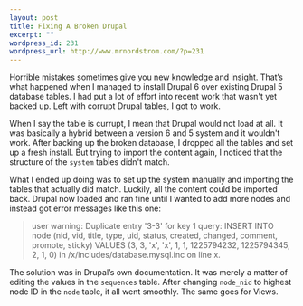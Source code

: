 ```yaml
--- 
layout: post
title: Fixing A Broken Drupal
excerpt: ""
wordpress_id: 231
wordpress_url: http://www.mrnordstrom.com/?p=231
---
```

<p>Horrible mistakes sometimes give you new knowledge and insight. That&rsquo;s what happened when I managed to install Drupal 6 over existing Drupal 5 database tables. I had put a lot of effort into recent work that wasn't yet backed up. Left with corrupt Drupal tables, I got to work.</p>

<p>When I say the table is currupt, I mean that Drupal would not load at all. It was basically a hybrid between a version 6 and 5 system and it wouldn't work. After backing up the broken database, I dropped all the tables and set up a fresh install. But trying to import the content again, I noticed that the structure of the <code>system</code> tables didn't match.</p>

<p>What I ended up doing was to set up the system manually and importing the tables that actually did match. Luckily, all the content could be imported back. Drupal now loaded and ran fine until I wanted to add more nodes and instead got error messages like this one:</p>

<blockquote>user warning: Duplicate entry '3-3' for key 1 query: INSERT INTO node (nid, vid, title, type, uid, status, created, changed, comment, promote, sticky) VALUES (3, 3, 'x', 'x', 1, 1, 1225794232, 1225794345, 2, 1, 0) in /x/includes/database.mysql.inc on line x.</blockquote>

<p>The solution was in Drupal&rsquo;s own documentation. It was merely a matter of editing the values in the <code>sequences</code> table. After changing <code>node_nid</code> to highest node ID in the <code>node</code> table, it all went smoothly. The same goes for Views.</p>
